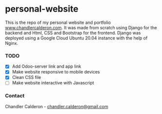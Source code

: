# personal-website

This is the repo of my personal website and portfolio www.chandlercalderon.com. It was made from scratch using Django for the backend and Html, CSS and Bootstrap for the frontend. Django was deployed using a Google Cloud Ubuntu 20.04 instance with the help of Nginx.

### TODO
- [x] Add Odoo-server link and app link
- [x] Make website responsive to mobile devices
- [x] Clean CSS file
- [ ] Make website interactive with Javascript

### Contact
Chandler Calderon - chandler.calderon@gmail.com

